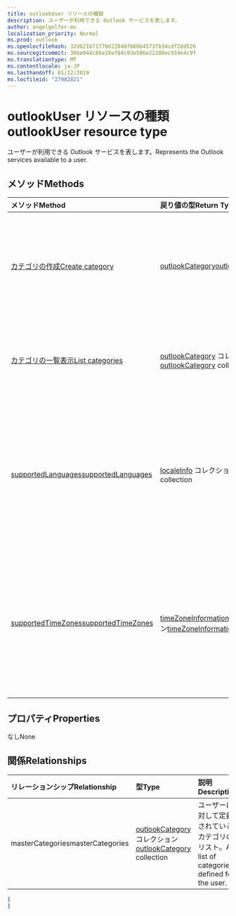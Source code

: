 ```yaml
---
title: outlookUser リソースの種類
description: ユーザーが利用できる Outlook サービスを表します。
author: angelgolfer-ms
localization_priority: Normal
ms.prod: outlook
ms.openlocfilehash: 32d621b71770d220487b60b4573fb34cdf28d526
ms.sourcegitcommit: 36be044c89a19af84c93e586e22200ec919e4c9f
ms.translationtype: MT
ms.contentlocale: ja-JP
ms.lasthandoff: 01/12/2019
ms.locfileid: "27982821"
---
```

# <a name="outlookuser-resource-type"></a><span data-ttu-id="957cd-103">outlookUser リソースの種類</span><span class="sxs-lookup"><span data-stu-id="957cd-103">outlookUser resource type</span></span>


<span data-ttu-id="957cd-104">ユーザーが利用できる Outlook サービスを表します。</span><span class="sxs-lookup"><span data-stu-id="957cd-104">Represents the Outlook services available to a user.</span></span>


## <a name="methods"></a><span data-ttu-id="957cd-105">メソッド</span><span class="sxs-lookup"><span data-stu-id="957cd-105">Methods</span></span>

| <span data-ttu-id="957cd-106">メソッド</span><span class="sxs-lookup"><span data-stu-id="957cd-106">Method</span></span>           | <span data-ttu-id="957cd-107">戻り値の型</span><span class="sxs-lookup"><span data-stu-id="957cd-107">Return Type</span></span>    |<span data-ttu-id="957cd-108">説明</span><span class="sxs-lookup"><span data-stu-id="957cd-108">Description</span></span>|
|:---------------|:--------|:----------|
|[<span data-ttu-id="957cd-109">カテゴリの作成</span><span class="sxs-lookup"><span data-stu-id="957cd-109">Create category</span></span>](../api/outlookuser-post-mastercategories.md) | [<span data-ttu-id="957cd-110">outlookCategory</span><span class="sxs-lookup"><span data-stu-id="957cd-110">outlookCategory</span></span>](outlookcategory.md) |<span data-ttu-id="957cd-111">ユーザーのマスター カテゴリ リスト内に **outlookCategory** オブジェクトを作成します。</span><span class="sxs-lookup"><span data-stu-id="957cd-111">Create an **outlookCategory** object in the user's master list of categories.</span></span>|
|[<span data-ttu-id="957cd-112">カテゴリの一覧表示</span><span class="sxs-lookup"><span data-stu-id="957cd-112">List categories</span></span>](../api/outlookuser-list-mastercategories.md) | <span data-ttu-id="957cd-113">[outlookCategory](outlookcategory.md) コレクション</span><span class="sxs-lookup"><span data-stu-id="957cd-113">[outlookCategory](outlookcategory.md) collection</span></span> |<span data-ttu-id="957cd-114">ユーザーに対して定義されているすべてのカテゴリを取得します。</span><span class="sxs-lookup"><span data-stu-id="957cd-114">Get all the categories that have been defined for the user.</span></span>|
|[<span data-ttu-id="957cd-115">supportedLanguages</span><span class="sxs-lookup"><span data-stu-id="957cd-115">supportedLanguages</span></span>](../api/outlookuser-supportedlanguages.md) | <span data-ttu-id="957cd-116">[localeInfo](localeinfo.md) コレクション</span><span class="sxs-lookup"><span data-stu-id="957cd-116">[localeInfo](localeinfo.md) collection</span></span> | <span data-ttu-id="957cd-117">ユーザーに対してサポートされている (ユーザーのメールボックス サーバーで構成されている) ロケールと言語のリストを取得します。</span><span class="sxs-lookup"><span data-stu-id="957cd-117">Get the list of locales and languages that is supported for the user, as configured on the user's mailbox server.</span></span> |
|[<span data-ttu-id="957cd-118">supportedTimeZones</span><span class="sxs-lookup"><span data-stu-id="957cd-118">supportedTimeZones</span></span>](../api/outlookuser-supportedtimezones.md) | <span data-ttu-id="957cd-119">[timeZoneInformation](timezoneinformation.md) コレクション</span><span class="sxs-lookup"><span data-stu-id="957cd-119">[timeZoneInformation](timezoneinformation.md) collection</span></span> | <span data-ttu-id="957cd-120">ユーザーに対してサポートされている (ユーザーのメールボックス サーバーで構成されている) タイム ゾーンのリストを取得します。</span><span class="sxs-lookup"><span data-stu-id="957cd-120">Get the list of time zones that is supported for the user, as configured on the user's mailbox server.</span></span> |


## <a name="properties"></a><span data-ttu-id="957cd-121">プロパティ</span><span class="sxs-lookup"><span data-stu-id="957cd-121">Properties</span></span>
<span data-ttu-id="957cd-122">なし</span><span class="sxs-lookup"><span data-stu-id="957cd-122">None</span></span>

## <a name="relationships"></a><span data-ttu-id="957cd-123">関係</span><span class="sxs-lookup"><span data-stu-id="957cd-123">Relationships</span></span>
| <span data-ttu-id="957cd-124">リレーションシップ</span><span class="sxs-lookup"><span data-stu-id="957cd-124">Relationship</span></span> | <span data-ttu-id="957cd-125">型</span><span class="sxs-lookup"><span data-stu-id="957cd-125">Type</span></span>   |<span data-ttu-id="957cd-126">説明</span><span class="sxs-lookup"><span data-stu-id="957cd-126">Description</span></span>|
|:---------------|:--------|:----------|
|<span data-ttu-id="957cd-127">masterCategories</span><span class="sxs-lookup"><span data-stu-id="957cd-127">masterCategories</span></span>|<span data-ttu-id="957cd-128">[outlookCategory](../resources/outlookcategory.md) コレクション</span><span class="sxs-lookup"><span data-stu-id="957cd-128">[outlookCategory](../resources/outlookcategory.md) collection</span></span>| <span data-ttu-id="957cd-129">ユーザーに対して定義されているカテゴリのリスト。</span><span class="sxs-lookup"><span data-stu-id="957cd-129">A list of categories defined for the user.</span></span> | 

<!--{
  "blockType": "resource",
  "baseType": "microsoft.graph.entity",
  "@odata.type": "microsoft.graph.outlookUser",
  "@odata.annotations": [
    {
      "property": "masterCategories",
      "capabilities": {
        "changeTracking": false,
        "expandable": false,
        "searchable": false
      }
    }
  ]
}-->
```json
{
}
```

<!-- uuid: 8fcb5dbc-d5aa-4681-8e31-b001d5168d79
2015-10-25 14:57:30 UTC -->
<!-- {
  "type": "#page.annotation",
  "description": "outlookUser resource",
  "keywords": "",
  "section": "documentation",
  "tocPath": ""
}-->
